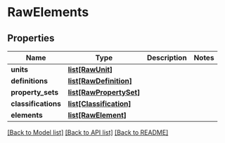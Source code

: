 # RawElements

## Properties
Name | Type | Description | Notes
------------ | ------------- | ------------- | -------------
**units** | [**list[RawUnit]**](RawUnit.md) |  | 
**definitions** | [**list[RawDefinition]**](RawDefinition.md) |  | 
**property_sets** | [**list[RawPropertySet]**](RawPropertySet.md) |  | 
**classifications** | [**list[Classification]**](Classification.md) |  | 
**elements** | [**list[RawElement]**](RawElement.md) |  | 

[[Back to Model list]](../README.md#documentation-for-models) [[Back to API list]](../README.md#documentation-for-api-endpoints) [[Back to README]](../README.md)



